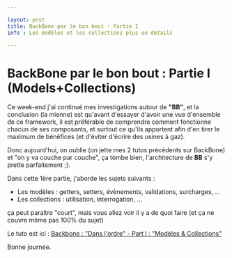 ```yaml
---

layout: post
title: BackBone par le bon bout - Partie I
info : Les modèles et les collections plus en détails

---
```


# BackBone par le bon bout : Partie I (Models+Collections)

Ce week-end j'ai continué mes investigations autour de **"BB"**, et la conclusion (la mienne) est qu'avant d'essayer d'avoir une vue d'ensemble de ce framework, il est préférable de comprendre comment fonctionne chacun de ses composants, et surtout ce qu'ils apportent afin d'en tirer le maximum de bénéfices (et d'éviter d'écrire des usines à gaz).

Donc aujourd'hui, on oublie (on jette mes 2 tutos précédents sur BackBone) et "on y va couche par couche", ça tombe bien, l'architecture de **BB** s'y prette parfaitement ;).

Dans cette 1ère partie, j'aborde les sujets suivants :

- Les modèles : getters, setters, évènements, validations, surcharges, ...
- Les collections : utilisation, interrogation, ...

ça peut paraître "court", mais vous allez voir il y a de quoi faire (et ça ne couvre même pas 100% du sujet)

Le tuto est ici : [Backbone : "Dans l'ordre" - Part I : "Modèles & Collections"](https://github.com/k33g/articles/blob/master/2011-08-08-BB-MODELS-COLLECTIONS.md)

Bonne journée.

